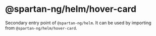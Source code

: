 # @spartan-ng/helm/hover-card

Secondary entry point of `@spartan-ng/helm`. It can be used by importing from `@spartan-ng/helm/hover-card`.

